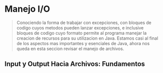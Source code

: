 # Manejo I/O

>Conociendo la forma de trabajar con excepciones, con bloques de codigo cuyos metodos pueden lanzar excepciones, e 
> inclusive bloques de codigo cuyo formato permite al programa manejar la creacion de recursos para su utilizacion 
> en Java. Estamos casi al final de los aspectos mas importantes y esenciales de Java, ahora nos queda en esta 
> seccion revisar el manejo de archivos.


## Input y Output Hacia Archivos: Fundamentos
